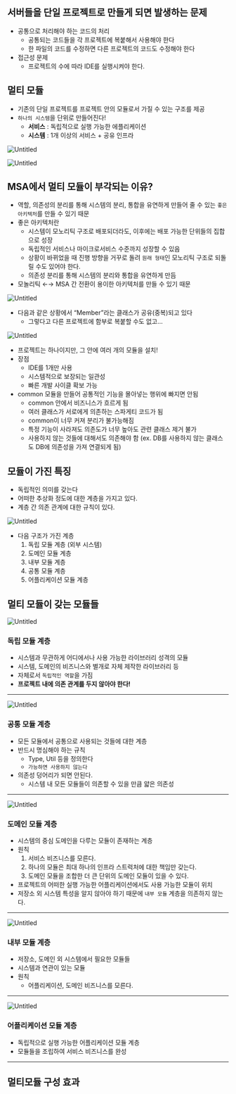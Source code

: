 ## 서버들을 단일 프로젝트로 만들게 되면 발생하는 문제

- 공통으로 처리해야 하는 코드의 처리
    - 공통되는 코드들을 각 프로젝트에 복붙해서 사용해야 한다
    - 한 파일의 코드를 수정하면 다른 프로젝트의 코드도 수정해야 한다
- 접근성 문제
    - 프로젝트의 수에 따라 IDE를 실행시켜야 한다.

## 멀티 모듈

- 기존의 단일 프로젝트를 프로젝트 안의 모듈로서 가질 수 있는 구조를 제공
- `하나의 시스템`을 단위로 만들어진다!
    - **서비스** : 독립적으로 실행 가능한 에플리케이션
    - **시스템** : 1개 이상의 서비스 + 공유 인프라

![Untitled](https://s3-us-west-2.amazonaws.com/secure.notion-static.com/b33999aa-eca7-45a5-95b2-9f09bf79ac96/Untitled.png)

![Untitled](https://s3-us-west-2.amazonaws.com/secure.notion-static.com/bbc420b8-8334-4fa6-9dfa-9b91190d0666/Untitled.png)

## MSA에서 멀티 모듈이 부각되는 이유?

- 역할, 의존성의 분리를 통해 시스템의 분리, 통합을 유연하게 만들어 줄 수 있는 `좋은 아키텍처`를 만들 수 있기 때문
- 좋은 아키텍처란
    - 시스템이 모노리틱 구조로 배포되더라도, 이후에는 배포 가능한 단위들의 집합으로 성장
    - 독립적인 서비스나 마이크로서비스 수준까지 성장할 수 있음
    - 상황이 바뀌었을 때 진행 방향을 거꾸로 돌려 `원래 형태`인 모노리틱 구조로 되돌릴 수도 있어야 한다.
    - 의존성 분리를 통해 시스템의 분리와 통합을 유연하게 만듬
- 모놀리틱 ←→ MSA 간 전환이 용이한 아키텍처를 만들 수 있기 때문

![Untitled](https://s3-us-west-2.amazonaws.com/secure.notion-static.com/0fd661fc-aa5e-49f8-9407-ee5001fef350/Untitled.png)

- 다음과 같은 상황에서 “Member”라는 클래스가 공유(중복)되고 있다
    - 그렇다고 다른 프로젝트에 함부로 복붙할 수도 없고…

![Untitled](https://s3-us-west-2.amazonaws.com/secure.notion-static.com/d1d043f5-8b44-42c1-83a3-207eb2910064/Untitled.png)

- 프로젝트는 하나이지만, 그 안에 여러 개의 모듈을 설치!
- 장점
    - IDE를 1개만 사용
    - 시스템적으로 보장되는 일관성
    - 빠른 개발 사이클 확보 가능
- common 모듈을 만들어 공통적인 기능을 몰아넣는 행위에 빠지면 안됨
    - common 안에서 비즈니스가 흐르게 됨
    - 여러 클래스가 서로에게 의존하는 스파게티 코드가 됨
    - common이 너무 커져 분리가 불가능해짐
    - 특정 기능이 사라져도 의존도가 너무 높아도 관련 클래스 제거 불가
    - 사용하지 않는 것들에 대해서도 의존해야 함 (ex. DB를 사용하지 않는 클래스도 DB에 의존성을 가져 연결되게 됨)

## 모듈이 가진 특징

- 독립적인 의미를 갖는다
- 어떠한 추상화 정도에 대한 계층을 가지고 있다.
- 계층 간 의존 관계에 대한 규칙이 있다.

![Untitled](https://s3-us-west-2.amazonaws.com/secure.notion-static.com/d1f395e7-4675-4202-84aa-cc4326087935/Untitled.png)

- 다음 구조가 가진 계층
    1. 독립 모듈 계층 (외부 시스템)
    2. 도메인 모듈 계층
    3. 내부 모듈 계층
    4. 공통 모듈 계층
    5. 어플리케이션 모듈 계층

## 멀티 모듈이 갖는 모듈들

![Untitled](https://s3-us-west-2.amazonaws.com/secure.notion-static.com/8f34f25a-a224-4347-a438-7270b325ac9f/Untitled.png)

### 독립 모듈 계층

- 시스템과 무관하게 어디에서나 사용 가능한 라이브러리 성격의 모듈
- 시스템, 도메인의 비즈니스와 별개로 자체 제작한 라이브러리 등
- 자체로서 `독립적인 역할`을 가짐
- **프로젝트 내에 의존 관계를 두지 않아야 한다!**

---

![Untitled](https://s3-us-west-2.amazonaws.com/secure.notion-static.com/b5e3625a-2186-4866-919a-1225a43f974e/Untitled.png)

### 공통 모듈 계층

- 모든 모듈에서 공통으로 사용되는 것들에 대한 계층
- 반드시 명심해야 하는 규칙
    - Type, Util 등을 정의한다
    - `가능하면 사용하지 않는다`
- 의존성 덩어리가 되면 안된다.
    - 시스템 내 모든 모듈들이 의존할 수 있을 만큼 얇은 의존성

---

![Untitled](https://s3-us-west-2.amazonaws.com/secure.notion-static.com/458fd7a6-056f-4138-8cf5-febe6665d595/Untitled.png)

### 도메인 모듈 계층

- 시스템의 중심 도메인을 다루는 모듈이 존재하는 계층
- 원칙
    1. 서비스 비즈니스를 모른다.
    2. 하나의 모듈은 최대 하나의 인프라 스트럭처에 대한 책임만 갖는다.
    3. 도메인 모듈을 조합한 더 큰 단위의 도메인 모듈이 있을 수 있다.
- 프로젝트의 어떠한 실행 가능한 어플리케이션에서도 사용 가능한 모듈이 위치
- 저장소 외 시스템 특성을 알지 않아야 하기 때문에 `내부 모듈` 계층을 의존하지 않는다.

---

![Untitled](https://s3-us-west-2.amazonaws.com/secure.notion-static.com/7e8ed86a-78b9-4675-a59e-8bb4df16932d/Untitled.png)

### 내부 모듈 계층

- 저장소, 도메인 외 시스템에서 필요한 모듈들
- 시스템과 연관이 있는 모듈
- 원칙
    - 어플리케이션, 도메인 비즈니스를 모른다.

---

![Untitled](https://s3-us-west-2.amazonaws.com/secure.notion-static.com/38ed9108-8b95-4227-bf61-9f13b0a667ff/Untitled.png)

### 어플리케이션 모듈 계층

- 독립적으로 실행 가능한 어플리케이션 모듈 계층
- 모듈들을 조립하여 서비스 비즈니스를 완성

---

## 멀티모듈 구성 효과